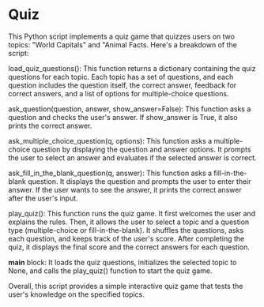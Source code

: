 # Quiz
This Python script implements a quiz game that quizzes users on two topics: "World Capitals" and "Animal Facts.
 Here's a breakdown of the script:

load_quiz_questions(): This function returns a dictionary containing the quiz questions for each topic. Each topic has a set of questions, and each question includes the question itself, the correct answer, feedback for correct answers, and a list of options for multiple-choice questions.

ask_question(question, answer, show_answer=False): This function asks a question and checks the user's answer. If show_answer is True, it also prints the correct answer.

ask_multiple_choice_question(q, options): This function asks a multiple-choice question by displaying the question and answer options. It prompts the user to select an answer and evaluates if the selected answer is correct.

ask_fill_in_the_blank_question(q, answer): This function asks a fill-in-the-blank question. It displays the question and prompts the user to enter their answer. If the user wants to see the answer, it prints the correct answer after the user's input.

play_quiz(): This function runs the quiz game. It first welcomes the user and explains the rules. Then, it allows the user to select a topic and a question type (multiple-choice or fill-in-the-blank). It shuffles the questions, asks each question, and keeps track of the user's score. After completing the quiz, it displays the final score and the correct answers for each question.

__main__ block: It loads the quiz questions, initializes the selected topic to None, and calls the play_quiz() function to start the quiz game.

Overall, this script provides a simple interactive quiz game that tests the user's knowledge on the specified topics.





